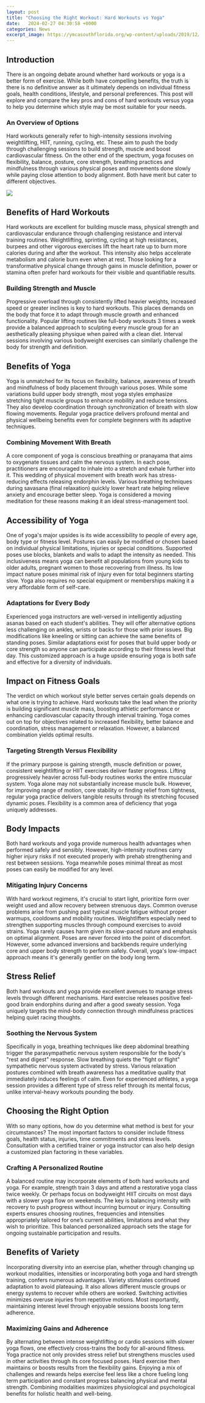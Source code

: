 ```yaml
---
layout: post
title: "Choosing the Right Workout: Hard Workouts vs Yoga"
date:   2024-02-27 04:30:58 +0000
categories: News
excerpt_image: https://ymcasouthflorida.org/wp-content/uploads/2019/12/AA2I8910-scaled.jpg
---
```

## Introduction 
There is an ongoing debate around whether hard workouts or yoga is a better form of exercise. While both have compelling benefits, the truth is there is no definitive answer as it ultimately depends on individual fitness goals, health conditions, lifestyle, and personal preferences. This post will explore and compare the key pros and cons of hard workouts versus yoga to help you determine which style may be most suitable for your needs.
### An Overview of Options
Hard workouts generally refer to high-intensity sessions involving weightlifting, HIIT, running, cycling, etc. These aim to push the body through challenging sessions to build strength, muscle and boost cardiovascular fitness. On the other end of the spectrum, yoga focuses on flexibility, balance, posture, core strength, breathing practices and mindfulness through various physical poses and movements done slowly while paying close attention to body alignment. Both have merit but cater to different objectives. 

![](https://ymcasouthflorida.org/wp-content/uploads/2019/12/AA2I8910-scaled.jpg)
## Benefits of Hard Workouts
Hard workouts are excellent for building muscle mass, physical strength and cardiovascular endurance through challenging resistance and interval training routines. Weightlifting, sprinting, cycling at high resistances, burpees and other vigorous exercises lift the heart rate up to burn more calories during and after the workout. This intensity also helps accelerate metabolism and calorie burn even when at rest. Those looking for a transformative physical change through gains in muscle definition, power or stamina often prefer hard workouts for their visible and quantifiable results.
### Building Strength and Muscle 
Progressive overload through consistently lifted heavier weights, increased speed or greater inclines is key to hard workouts. This places demands on the body that force it to adapt through muscle growth and enhanced functionality. Popular lifting routines like full-body workouts 3 times a week provide a balanced approach to sculpting every muscle group for an aesthetically pleasing physique when paired with a clean diet. Interval sessions involving various bodyweight exercises can similarly challenge the body for strength and definition.
## Benefits of Yoga
Yoga is unmatched for its focus on flexibility, balance, awareness of breath and mindfulness of body placement through various poses. While some variations build upper body strength, most yoga styles emphasize stretching tight muscle groups to enhance mobility and reduce tensions. They also develop coordination through synchronization of breath with slow flowing movements. Regular yoga practice delivers profound mental and physical wellbeing benefits even for complete beginners with its adaptive techniques.
### Combining Movement With Breath  
A core component of yoga is conscious breathing or pranayama that aims to oxygenate tissues and calm the nervous system. In each pose, practitioners are encouraged to inhale into a stretch and exhale further into it. This wedding of physical movement with breath work has stress-reducing effects releasing endorphin levels. Various breathing techniques during savasana (final relaxation) quickly lower heart rate helping relieve anxiety and encourage better sleep. Yoga is considered a moving meditation for these reasons making it an ideal stress-management tool.
## Accessibility of Yoga
One of yoga's major upsides is its wide accessibility to people of every age, body type or fitness level. Postures can easily be modified or chosen based on individual physical limitations, injuries or special conditions. Supported poses use blocks, blankets and walls to adapt the intensity as needed. This inclusiveness means yoga can benefit all populations from young kids to older adults, pregnant women to those recovering from illness. Its low impact nature poses minimal risk of injury even for total beginners starting slow. Yoga also requires no special equipment or memberships making it a very affordable form of self-care.
### Adaptations for Every Body
Experienced yoga instructors are well-versed in intelligently adjusting asanas based on each student's abilities. They will offer alternative options less challenging on ankles, wrists or backs for those with prior issues. Big modifications like kneeling or sitting can achieve the same benefits of standing poses. Similar adaptations exist for poses that build upper body or core strength so anyone can participate according to their fitness level that day. This customized approach is a huge upside ensuring yoga is both safe and effective for a diversity of individuals.
## Impact on Fitness Goals
The verdict on which workout style better serves certain goals depends on what one is trying to achieve. Hard workouts take the lead when the priority is building significant muscle mass, boosting athletic performance or enhancing cardiovascular capacity through interval training. Yoga comes out on top for objectives related to increased flexibility, better balance and coordination, stress management or relaxation. However, a balanced combination yields optimal results.
### Targeting Strength Versus Flexibility
If the primary purpose is gaining strength, muscle definition or power, consistent weightlifting or HIIT exercises deliver faster progress. Lifting progressively heavier across full-body routines works the entire muscular system. Yoga alone may not substantially increase muscle bulk. However, for improving range of motion, core stability or finding relief from tightness, regular yoga practice delivers tangible results through its stretching focused dynamic poses. Flexibility is a common area of deficiency that yoga uniquely addresses. 
## Body Impacts
Both hard workouts and yoga provide numerous health advantages when performed safely and sensibly. However, high-intensity routines carry higher injury risks if not executed properly with prehab strengthening and rest between sessions. Yoga meanwhile poses minimal threat as most poses can easily be modified for any level.
### Mitigating Injury Concerns
With hard workout regimens, it's crucial to start light, prioritize form over weight used and allow recovery between strenuous days. Common overuse problems arise from pushing past typical muscle fatigue without proper warmups, cooldowns and mobility routines. Weightlifters especially need to strengthen supporting muscles through compound exercises to avoid strains. Yoga rarely causes harm given its slow-paced nature and emphasis on optimal alignment. Poses are never forced into the point of discomfort. However, some advanced inversions and backbends require underlying core and upper body strength to perform safely. Overall, yoga's low-impact approach means it's generally gentler on the body long term.
## Stress Relief 
Both hard workouts and yoga provide excellent avenues to manage stress levels through different mechanisms. Hard exercise releases positive feel-good brain endorphins during and after a good sweaty session. Yoga uniquely targets the mind-body connection through mindfulness practices helping quiet racing thoughts. 
### Soothing the Nervous System
Specifically in yoga, breathing techniques like deep abdominal breathing trigger the parasympathetic nervous system responsible for the body's "rest and digest" response. Slow breathing quiets the "fight or flight" sympathetic nervous system activated by stress. Various relaxation postures combined with breath awareness has a meditative quality that immediately induces feelings of calm. Even for experienced athletes, a yoga session provides a different type of stress relief through its mental focus, unlike interval-heavy workouts pounding the body.
## Choosing the Right Option
With so many options, how do you determine what method is best for your circumstances? The most important factors to consider include fitness goals, health status, injuries, time commitments and stress levels. Consultation with a certified trainer or yoga instructor can also help design a customized plan factoring in these variables. 
### Crafting A Personalized Routine
A balanced routine may incorporate elements of both hard workouts and yoga. For example, strength train 3 days and attend a restorative yoga class twice weekly. Or perhaps focus on bodyweight HIIT circuits on most days with a slower yoga flow on weekends. The key is balancing intensity with recovery to push progress without incurring burnout or injury. Consulting experts ensures choosing routines, frequencies and intensities appropriately tailored for one’s current abilities, limitations and what they wish to prioritize. This balanced personalized approach sets the stage for ongoing sustainable participation and results.
## Benefits of Variety
Incorporating diversity into an exercise plan, whether through changing up workout modalities, intensities or incorporating both yoga and hard strength training, confers numerous advantages. Variety stimulates continued adaptation to avoid plateauing. It also allows different muscle groups or energy systems to recover while others are worked. Switching activities minimizes overuse injuries from repetitive motions. Most importantly, maintaining interest level through enjoyable sessions boosts long term adherence. 
### Maximizing Gains and Adherence
By alternating between intense weightlifting or cardio sessions with slower yoga flows, one effectively cross-trains the body for all-around fitness. Yoga practice not only provides stress relief but strengthens muscles used in other activities through its core focused poses. Hard exercise then maintains or boosts results from the flexibility gains. Enjoying a mix of challenges and rewards helps exercise feel less like a chore fueling long term participation and constant progress balancing physical and mental strength. Combining modalities maximizes physiological and psychological benefits for holistic health and well-being.